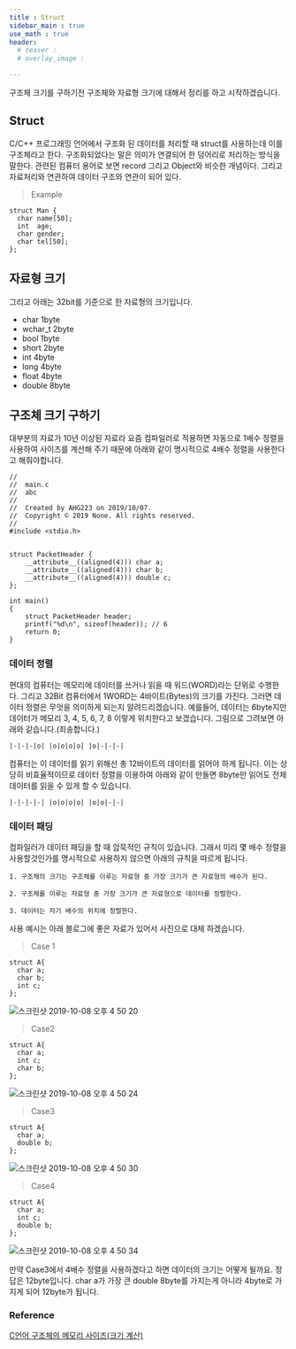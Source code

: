 ```yaml
---
title : Struct 
sidebar_main : true
use_math : true
header:
  # teaser :
  # overlay_image :

---
```


구조체 크기를 구하기전 구조체와 자료형 크기에 대해서 정리를 하고 시작하겠습니다.

## Struct

C/C++ 프로그래밍 언어에서 구조화 된 데이터를 처리할 때 struct를 사용하는데 이를 구조체라고 한다. 구조화되었다는 말은 의미가 연결되어 한 덩어리로 처리하는 방식을 말한다. 관련된 컴퓨터 용어로 보면 record 그리고 Object와 비슷한 개념이다. 그리고 자료처리와 연관하여 데이터 구조와 연관이 되어 있다.

> Example

```
struct Man {
  char name[50];
  int  age;
  char gender;
  char tel[50];
};
```

## 자료형 크기

그리고 아래는 32bit를 기준으로 한 자료형의 크기입니다.
* char 1byte
* wchar_t 2byte
* bool 1byte
* short 2byte
* int 4byte
* long 4byte
* float 4byte
* double 8byte

## 구조체 크기 구하기

대부분의 자료가 10년 이상된 자료라 요즘 컴파일러로 적용하면 자동으로 1배수 정렬을 사용하여 사이즈를 계산해 주기 때문에 아래와 같이 명시적으로 4배수 정렬을 사용한다고 해줘야합니다.

```
//
//  main.c
//  abc
//
//  Created by AHG223 on 2019/10/07.
//  Copyright © 2019 None. All rights reserved.
//
#include <stdio.h>


struct PacketHeader {
    __attribute__((aligned(4))) char a;
    __attribute__((aligned(4))) char b;
    __attribute__((aligned(4))) double c;
};

int main()
{
    struct PacketHeader header;
    printf("%d\n", sizeof(header)); // 6
    return 0;
}
```

### 데이터 정렬

현대의 컴퓨터는 메모리에 데이터를 쓰거나 읽을 때 워드(WORD)라는 단위로 수행한다. 그리고 32Bit 컴퓨터에서 1WORD는 4바이트(Bytes)의 크기를 가진다. 그러면 데이터 정렬은 무엇을 의미하게 되는지 알려드리겠습니다.
예를들어, 데이터는 6byte지만 데이터가 메모리 3, 4, 5, 6, 7, 8 이렇게 위치한다고 보겠습니다. 그림으로 그려보면 아래와 같습니다.(죄송합니다.)

```
|-|-|-|o| |o|o|o|o| |o|-|-|-|
```

컴퓨터는 이 데이터를 읽기 위해선 총 12바이트의 데이터를 읽어야 하게 됩니다. 이는 상당히 비효율적이므로 데이터 정렬을 이용하여 아래와 같이 만들면 8byte만 읽어도 전체 데이터를 읽을 수 있게 할 수 있습니다.

```
|-|-|-|-| |o|o|o|o| |o|o|-|-|
```

### 데이터 패딩

컴파일러가 데이터 패딩을 할 때 암묵적인 규칙이 있습니다. 그래서 미리 몇 배수 정렬을 사용할것인가를 명시적으로 사용하지 않으면 아래의 규칙을 따르게 됩니다.

```
1. 구조체의 크기는 구조체를 이루는 자료형 중 가장 크기가 큰 자료형의 배수가 된다.

2. 구조체를 이루는 자료형 중 가장 크기가 큰 자료형으로 데이터를 정렬한다.

3. 데이터는 자기 배수의 위치에 정렬한다.
```

사용 예시는 아래 블로그에 좋은 자료가 있어서 사진으로 대체 하겠습니다.

> Case 1

```
struct A{
  char a;
  char b;
  int c;
};
```

![스크린샷 2019-10-08 오후 4 50 20](https://user-images.githubusercontent.com/44635266/66377081-d0223580-e9eb-11e9-9002-80a4bf288a5f.png)


> Case2

```
struct A{
  char a;
  int c;
  char b;
};
```

![스크린샷 2019-10-08 오후 4 50 24](https://user-images.githubusercontent.com/44635266/66377085-d0bacc00-e9eb-11e9-896e-9f31bcd76096.png)


> Case3


```
struct A{
  char a;
  double b;
};
```

![스크린샷 2019-10-08 오후 4 50 30](https://user-images.githubusercontent.com/44635266/66377086-d0bacc00-e9eb-11e9-9d92-5ed406ac58de.png)

> Case4

```
struct A{
  char a;
  int c;
  double b;
};
```

![스크린샷 2019-10-08 오후 4 50 34](https://user-images.githubusercontent.com/44635266/66377087-d0bacc00-e9eb-11e9-8ce6-805482ac98b5.png)

만약 Case3에서 4배수 정렬을 사용하겠다고 하면 데이터의 크기는 어떻게 될까요. 정답은 12byte입니다.
char a가 가장 큰 double 8byte를 가지는게 아니라 4byte로 가지게 되어 12byte가 됩니다.
### Reference

[C언어 구조체의 메모리 사이즈(크기 계산)](https://blog.naver.com/sharonichoya/220495444611)
